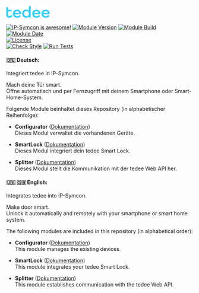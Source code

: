 [![Image](imgs/tedee_logo.png)](https://tedee.com)  

[![IP-Symcon is awesome!](https://img.shields.io/badge/IP--Symcon-6.0-blue.svg)](https://www.symcon.de)
[![Module Version](https://img.shields.io/badge/Module_Version-1.0-blue.svg)]()
[![Module Build](https://img.shields.io/badge/Module_Build-1-blue.svg)]()
[![Module Date](https://img.shields.io/badge/Module_Date-20220324-blue.svg)]()  
[![License](https://img.shields.io/badge/License-CC%20BY--NC--SA%204.0-green.svg)](https://creativecommons.org/licenses/by-nc-sa/4.0/)  
[![Check Style](https://github.com/ubittner/SymconTedee/workflows/Check%20Style/badge.svg)](https://github.com/ubittner/SymconTedee/actions)
[![Run Tests](https://github.com/ubittner/SymconTedee/workflows/Run%20Tests/badge.svg)](https://github.com/ubittner/SymconTedee/actions)

#### :de: Deutsch:

Integriert tedee in IP-Symcon. 

Mach deine Tür smart.  
Öffne automatisch und per Fernzugriff mit deinem Smartphone oder Smart-Home-System.

Folgende Module beinhaltet dieses Repository (in alphabetischer Reihenfolge):

- __Configurator__ ([Dokumentation](docs/WebAPI/de/Configurator/README.md))  
  Dieses Modul verwaltet die vorhandenen Geräte.

- __SmartLock__ ([Dokumentation](docs/WebAPI/de/SmartLock/README.md))  
  Dieses Modul integriert dein tedee Smart Lock.

- __Splitter__ ([Dokumentation](docs/WebAPI/de/Splitter/README.md))  
  Dieses Modul stellt die Kommunikation mit der tedee Web API her.

#### :us: :uk: English:

Integrates tedee into IP-Symcon. 

Make door smart.  
Unlock it automatically and remotely with your smartphone or smart home system.

The following modules are included in this repository (in alphabetical order):

- __Configurator__ ([Dokumentation](docs/WebAPI/en/Configurator/README.md))  
  This module manages the existing devices.

- __SmartLock__ ([Dokumentation](docs/WebAPI/en/SmartLock/README.md))  
  This module integrates your tedee Smart Lock.

- __Splitter__ ([Dokumentation](docs/WebAPI/en/Splitter/README.md))  
  This module establishes communication with the tedee Web API.